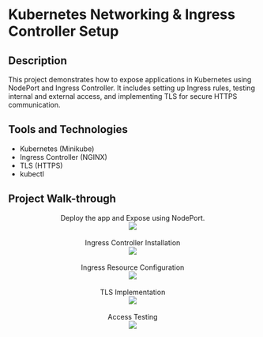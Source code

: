 <h1>Kubernetes Networking & Ingress Controller Setup</h1>


<h2>Description</h2>
This project demonstrates how to expose applications in Kubernetes using NodePort and Ingress Controller. It includes setting up Ingress rules, testing internal and external access, and implementing TLS for secure HTTPS communication.
<br />


<h2>Tools and Technologies</h2>

- Kubernetes (Minikube)
- Ingress Controller (NGINX)
- TLS (HTTPS)
- kubectl


<h2>Project Walk-through</h2>

<p align="center">
Deploy the app and Expose using NodePort. <br />
<img src="https://i.postimg.cc/L56xmf62/1.jpg"/>
<br />
<br />
Ingress Controller Installation <br/>
<img src="https://i.postimg.cc/prTwXy2b/2.jpg" />
<br />
<br />
Ingress Resource Configuration  <br/>
<img src="https://i.postimg.cc/LXByKSLd/3.jpg"/>
<br />
<br />
TLS Implementation  <br/>
<img src="https://i.postimg.cc/zX5kZ4G5/4.jpg" />
<br />
<br />
Access Testing <br/>
<img src="https://i.postimg.cc/XvmY9MzC/5.jpg" />
<br />
<br />


</p>

